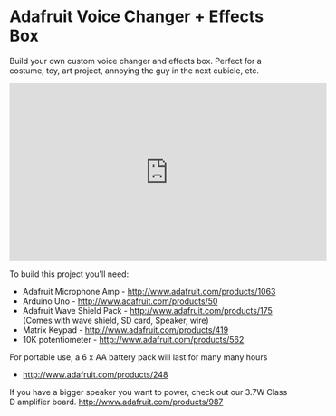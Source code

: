 Adafruit Voice Changer + Effects Box
========

Build your own custom voice changer and effects box. 
Perfect for a costume, toy, art project, annoying the guy 
in the next cubicle, etc.

<iframe width="560" height="315" src="http://www.youtube.com/embed/eRdSi4gJz98?rel=0" frameborder="0" allowfullscreen></iframe>

To build this project you'll need:


  * Adafruit Microphone Amp - http://www.adafruit.com/products/1063
  * Arduino Uno - http://www.adafruit.com/products/50
  * Adafruit Wave Shield Pack - http://www.adafruit.com/products/175
(Comes with wave shield, SD card, Speaker, wire)
  * Matrix Keypad - http://www.adafruit.com/products/419
  * 10K potentiometer - http://www.adafruit.com/products/562


For portable use, a 6 x AA battery pack will last for many many hours
  * http://www.adafruit.com/products/248

If you have a bigger speaker you want to power, check out our 3.7W 
Class D amplifier board. http://www.adafruit.com/products/987
